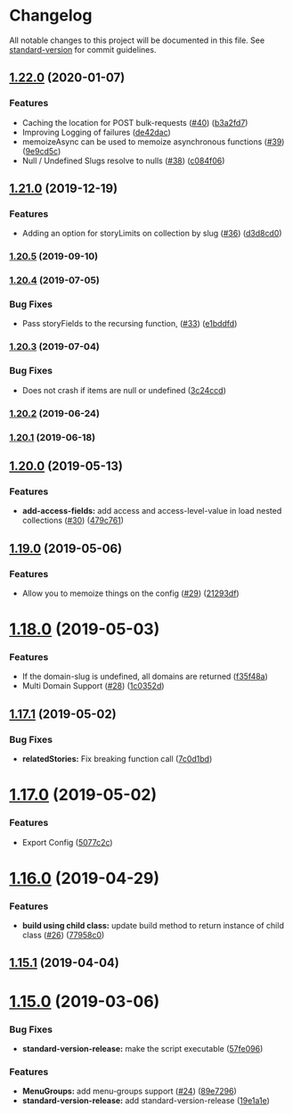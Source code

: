 # Changelog

All notable changes to this project will be documented in this file. See [standard-version](https://github.com/conventional-changelog/standard-version) for commit guidelines.

## [1.22.0](https://github.com/quintype/quintype-backend-js/compare/v1.21.0...v1.22.0) (2020-01-07)


### Features

* Caching the location for POST bulk-requests ([#40](https://github.com/quintype/quintype-backend-js/issues/40)) ([b3a2fd7](https://github.com/quintype/quintype-backend-js/commit/b3a2fd79182b1a05e99a4bf2b003686010d44ffc))
* Improving Logging of failures ([de42dac](https://github.com/quintype/quintype-backend-js/commit/de42daca2bf9c6281d0078c5b4bacd81172c0cae))
* memoizeAsync can be used to memoize asynchronous functions ([#39](https://github.com/quintype/quintype-backend-js/issues/39)) ([9e9cd5c](https://github.com/quintype/quintype-backend-js/commit/9e9cd5cd2e5866d50745418a2db4a3a016617091))
* Null / Undefined Slugs resolve to nulls ([#38](https://github.com/quintype/quintype-backend-js/issues/38)) ([c084f06](https://github.com/quintype/quintype-backend-js/commit/c084f06f09aae06904012959a3b50719be209034))

## [1.21.0](https://github.com/quintype/quintype-backend-js/compare/v1.20.5...v1.21.0) (2019-12-19)


### Features

* Adding an option for storyLimits on collection by slug ([#36](https://github.com/quintype/quintype-backend-js/issues/36)) ([d3d8cd0](https://github.com/quintype/quintype-backend-js/commit/d3d8cd0a543192ffe990bd259fe6670b79356080))

### [1.20.5](https://github.com/quintype/quintype-backend-js/compare/v1.20.4...v1.20.5) (2019-09-10)

### [1.20.4](https://github.com/quintype/quintype-backend-js/compare/v1.20.3...v1.20.4) (2019-07-05)


### Bug Fixes

* Pass storyFields to the recursing function, ([#33](https://github.com/quintype/quintype-backend-js/issues/33)) ([e1bddfd](https://github.com/quintype/quintype-backend-js/commit/e1bddfd))



### [1.20.3](https://github.com/quintype/quintype-backend-js/compare/v1.20.2...v1.20.3) (2019-07-04)


### Bug Fixes

* Does not crash if items are null or undefined ([3c24ccd](https://github.com/quintype/quintype-backend-js/commit/3c24ccd))



### [1.20.2](https://github.com/quintype/quintype-backend-js/compare/v1.20.1...v1.20.2) (2019-06-24)



### [1.20.1](https://github.com/quintype/quintype-backend-js/compare/v1.20.0...v1.20.1) (2019-06-18)



## [1.20.0](https://github.com/quintype/quintype-backend-js/compare/v1.19.0...v1.20.0) (2019-05-13)


### Features

* **add-access-fields:** add access and access-level-value in load nested collections ([#30](https://github.com/quintype/quintype-backend-js/issues/30)) ([479c761](https://github.com/quintype/quintype-backend-js/commit/479c761))



## [1.19.0](https://github.com/quintype/quintype-backend-js/compare/v1.18.0...v1.19.0) (2019-05-06)


### Features

* Allow you to memoize things on the config ([#29](https://github.com/quintype/quintype-backend-js/issues/29)) ([21293df](https://github.com/quintype/quintype-backend-js/commit/21293df))



# [1.18.0](https://github.com/quintype/quintype-backend-js/compare/v1.17.1...v1.18.0) (2019-05-03)


### Features

* If the domain-slug is undefined, all domains are returned ([f35f48a](https://github.com/quintype/quintype-backend-js/commit/f35f48a))
* Multi Domain Support ([#28](https://github.com/quintype/quintype-backend-js/issues/28)) ([1c0352d](https://github.com/quintype/quintype-backend-js/commit/1c0352d))



## [1.17.1](https://github.com/quintype/quintype-backend-js/compare/v1.17.0...v1.17.1) (2019-05-02)


### Bug Fixes

* **relatedStories:** Fix breaking function call ([7c0d1bd](https://github.com/quintype/quintype-backend-js/commit/7c0d1bd))



# [1.17.0](https://github.com/quintype/quintype-backend-js/compare/v1.16.0...v1.17.0) (2019-05-02)


### Features

* Export Config ([5077c2c](https://github.com/quintype/quintype-backend-js/commit/5077c2c))



# [1.16.0](https://github.com/quintype/quintype-backend-js/compare/v1.15.1...v1.16.0) (2019-04-29)


### Features

* **build using child class:** update build method to return instance of child class ([#26](https://github.com/quintype/quintype-backend-js/issues/26)) ([77958c0](https://github.com/quintype/quintype-backend-js/commit/77958c0))



## [1.15.1](https://github.com/quintype/quintype-backend-js/compare/v1.15.0...v1.15.1) (2019-04-04)



# [1.15.0](https://github.com/quintype/quintype-backend-js/compare/v1.14.1...v1.15.0) (2019-03-06)


### Bug Fixes

* **standard-version-release:** make the script executable ([57fe096](https://github.com/quintype/quintype-backend-js/commit/57fe096))


### Features

* **MenuGroups:** add menu-groups support ([#24](https://github.com/quintype/quintype-backend-js/issues/24)) ([89e7296](https://github.com/quintype/quintype-backend-js/commit/89e7296))
* **standard-version-release:** add standard-version-release ([19e1a1e](https://github.com/quintype/quintype-backend-js/commit/19e1a1e))
